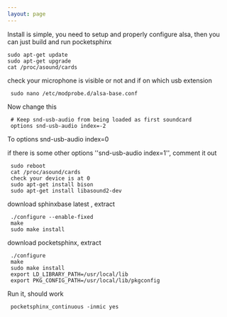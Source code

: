 ```yaml
---
layout: page 
---
```

Install is simple, you need to setup and properly configure alsa, then you can just build and run pocketsphinx

	
	sudo apt-get update
	sudo apt-get upgrade
	cat /proc/asound/cards


check your microphone is visible or not and if on which usb extension

     sudo nano /etc/modprobe.d/alsa-base.conf


Now change this

     # Keep snd-usb-audio from being loaded as first soundcard 
     options snd-usb-audio index=-2

To
     options snd-usb-audio index=0

if there is some other options ''snd-usb-audio index=1'', comment it out

     sudo reboot 
     cat /proc/asound/cards 
     check your device is at 0
     sudo apt-get install bison
     sudo apt-get install libasound2-dev

download sphinxbase latest , extract
     
     ./configure --enable-fixed
     make
     sudo make install

download pocketsphinx, extract
     
     ./configure
     make
     sudo make install
     export LD_LIBRARY_PATH=/usr/local/lib 
     export PKG_CONFIG_PATH=/usr/local/lib/pkgconfig

Run it, should work

     pocketsphinx_continuous -inmic yes

